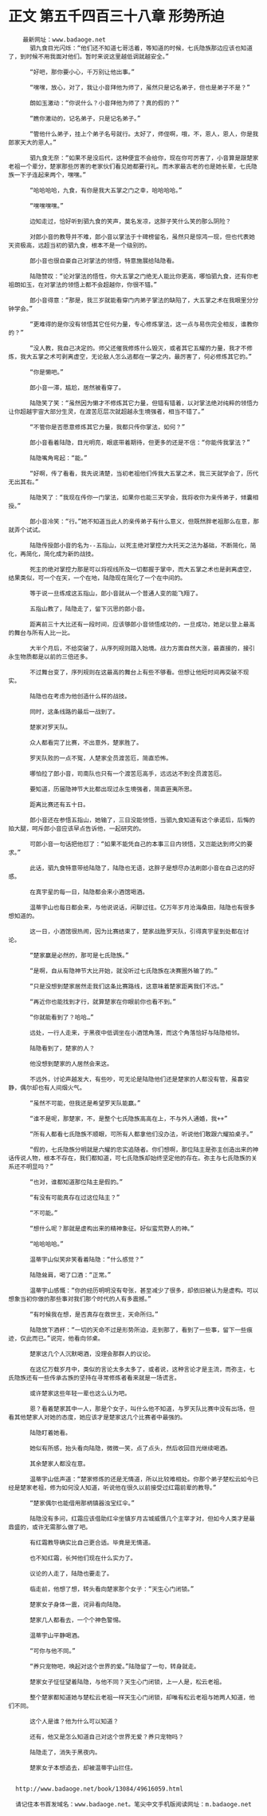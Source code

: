 # 正文 第五千四百三十八章 形势所迫
        最新网址：www.badaoge.net
          驷九食目光闪烁：“他们还不知道七哥活着，等知道的时候，七氏隐族那边应该也知道了，到时候不用我面对他们。暂时来说这里越低调就越安全。”
      
          “好吧，那你要小心，千万别让他出事。”
      
          “嘿嘿，放心，对了，我让小音拜他为师了，虽然只是记名弟子，但也是弟子不是？”
      
          朗如玉激动：“你说什么？小音拜他为师了？真的假的？”
      
          “瞧你激动的，记名弟子，只是记名弟子。”
      
          “管他什么弟子，挂上个弟子名号就行。太好了，师侄啊，哦，不，恩人，恩人，你是我郎家天大的恩人。”
      
          驷九食无奈：“如果不是没后代，这种便宜不会给你，现在你可厉害了，小音算是跟楚家老祖一个辈分，楚家那些厉害的老家伙们看见她都要行礼。而木家最古老的也是她长辈，七氏隐族一下子连起来两个，嘿嘿。”
      
          “哈哈哈哈，九食，有你是我大五掌之门之幸，哈哈哈哈。”
      
          “嘿嘿嘿嘿。”
      
          边知走过，恰好听到驷九食的笑声，莫名发凉，这胖子笑什么笑的那么阴险？
      
          对郎小音的教导并不难，郎小音以掌法于十碑榜留名，虽然只是惊鸿一现，但也代表她天资极高，远超当初的驷九食，根本不是一个级别的。
      
          郎小音也很自豪自己对掌法的领悟，特意施展给陆隐看。
      
          陆隐赞叹：“论对掌法的悟性，你大五掌之门绝无人能比你更高，哪怕驷九食，还有你老祖朗如玉，在对掌法的领悟上都不会超越你，你很不错。”
      
          郎小音得意：“那是，我三岁就能看穿门内弟子掌法的缺陷了，大五掌之术在我眼里分分钟学会。”
      
          “更难得的是你没有领悟其它任何力量，专心修炼掌法，这一点与易伤完全相反，谁教你的？”
      
          “没人教，我自己决定的。师父还催我修炼什么毁灭，或者其它五耀的力量，我才不修炼，我大五掌之术可剥离虚空，无论敌人怎么逃都在一掌之内，最厉害了，何必修炼其它的。”
      
          “你是懒吧。”
      
          郎小音一滞，尴尬，居然被看穿了。
      
          陆隐笑了笑：“虽然因为懒才不修炼其它力量，但错有错着，以对掌法绝对纯粹的领悟力让你超越宇宙大部分生灵，在渡苦厄层次就超越永生境强者，相当不错了。”
      
          “不管你是否愿意修炼其它力量，我都只传你掌法，如何？”
      
          郎小音看着陆隐，目光明亮，眼底带着期待，但更多的还是不信：“你能传我掌法？”
      
          陆隐嘴角弯起：“能。”
      
          “好啊，传了看看，我先说清楚，当初老祖他们传我大五掌之术，我三天就学会了，历代无出其右。”
      
          陆隐笑了：“我现在传你一门掌法，如果你也能三天学会，我将收你为亲传弟子，倾囊相授。”
      
          郎小音冷笑：“行。”她不知道当此人的亲传弟子有什么意义，但既然胖老祖那么在意，那就弄个试试。
      
          陆隐传授郎小音的名为--五指山，以死主绝对掌控力大托天之法为基础，不断简化，简化，再简化，简化成为新的战技。
      
          死主的绝对掌控力那是可以将视线所及一切都握于掌中，而大五掌之术也是剥离虚空，结果类似，可一个在天，一个在地，陆隐现在简化了一个在中间的。
      
          等于说一旦练成这五指山，郎小音就从一个普通人变的能飞翔了。
      
          五指山教了，陆隐走了，留下沉思的郎小音。
      
          距离前三十大比还有一段时间，应该够郎小音领悟成功的，一旦成功，她足以登上最高的舞台与所有人比一比。
      
          大半个月后，不给突破了，从序列规则踏入始境。战力方面自然大涨，最直接的，接引永生物质都是以前的三倍还多。
      
          不过舞台变了，序列规则在这最高的舞台上有些不够看。但想让他短时间再突破不现实。
      
          陆隐也在考虑为他创造什么样的战技。
      
          同时，这条线路的最后一战到了。
      
          楚家对罗天队。
      
          众人都看完了比赛，不出意外，楚家胜了。
      
          罗天队败的一点不冤，人楚家全员渡苦厄，简直恐怖。
      
          哪怕拉了郎小音，司南队也只有一个渡苦厄高手，远远达不到全员渡苦厄。
      
          要知道，历届隐神节大比都出现过永生境强者，简直匪夷所思。
      
          距离比赛还有五十日。
      
          郎小音还在参悟五指山，她输了，三日没能领悟，当驷九食知道有这个承诺后，后悔的拍大腿，呵斥郎小音应该早点告诉他，一起研究的。
      
          可郎小音一句话把他怼了：“如果不能凭自己的本事三日内领悟，又岂能达到师父的要求。”
      
          此话，驷九食特意带给陆隐了，陆隐也无语，这胖子是想尽办法刷郎小音在自己这的好感。
      
          在真宇星的每一日，陆隐都会来小酒馆喝酒。
      
          温蒂宇山也每日都会来，与他说说话，闲聊过往。亿万年岁月沧海桑田，陆隐也有很多想知道的。
      
          这一日，小酒馆很热闹，因为比赛结束了，楚家战胜罗天队，引得真宇星到处都在讨论。
      
          “楚家赢是必然的，那可是七氏隐族。”
      
          “是啊，自从有隐神节大比开始，就没听过七氏隐族在决赛圈外输了的。”
      
          “只是没想到楚家居然走我们这条比赛路线，这意味着楚家距离我们不远。”
      
          “再近你也能找到才行，就算楚家在你眼前你也看不到。”
      
          “你就能看到了？哈哈…”
      
          远处，一行人走来，于黑夜中低调坐在小酒馆角落，而这个角落恰好与陆隐相邻。
      
          陆隐看到了，楚家的人？
      
          他没想到楚家的人居然会来这。
      
          不远外，讨论声越发大，有些吵，可无论是陆隐他们还是楚家的人都没有管，虽喜安静，偶尔却也有人间烟火气。
      
          “虽然不可能，但我还是希望罗天队能赢。”
      
          “谁不是呢，那楚家，不，是整个七氏隐族高高在上，不与外人通婚，我++”
      
          “所有人都看七氏隐族不顺眼，可所有人都拿他们没办法，听说他们敢跟六耀拍桌子。”
      
          “假的，七氏隐族分明就是六耀的忠实追随者。你们想啊，那位陆主是弥主创造出来的神话传说人物，根本不存在，我们都知道，可七氏隐族却始终坚定他的存在。弥主与七氏隐族的关系还不明显吗？”
      
          “也对，谁都知道那位陆主是假的。”
      
          “有没有可能真存在过这位陆主？”
      
          “不可能。”
      
          “想什么呢？那就是虚构出来的精神象征。好似蛮荒野人的神。”
      
          “哈哈哈哈。”
      
          温蒂宇山似笑非笑看着陆隐：“什么感觉？”
      
          陆隐耸肩，喝了口酒：“正常。”
      
          温蒂宇山感慨：“你的经历明明没有夸张，甚至减少了很多，却依旧被认为是虚构。可以想象当初你做的那些事对我们那个时代的人有多震撼。”
      
          “有时候我在想，是否真存在救世主，天命所归。”
      
          陆隐放下酒杯：“一切的天命不过是形势所迫，走到那了，看到了一些事，留下一些痕迹，仅此而已。”说完，他看向邻桌。
      
          楚家这几个人沉默喝酒，没理会那群人的议论。
      
          在这亿万载岁月中，类似的言论太多太多了，或者说，这种言论才是主流，而弥主，七氏隐族还有一些传承古族的坚持在寻常修炼者看来就是一场谎言。
      
          或许楚家这些年轻一辈也这么认为吧。
      
          恩？看着楚家其中一人，那是个女子，叫什么他不知道，与罗天队比赛中没有出场，但看其他楚家人对她的态度，她应该才是楚家这几个比赛者中最强的。
      
          陆隐盯着她看。
      
          她似有所感，抬头看向陆隐，微微一笑，点了点头，然后收回目光继续喝酒。
      
          其余楚家人都没在意。
      
          温蒂宇山低声道：“楚家修炼的还是无情道，所以比较难相处。你那个弟子楚松云如今已经是楚家老祖，修为如何没人知道，听说他在很久以前接受过红霜前辈的教导。”
      
          “楚家偶尔也能借用那柄镇器浊宝红伞。”
      
          陆隐没有多问，红霜应该借助红伞坐镇岁月古城威慑几个主宰才对，但如今人类才是最鼎盛的，或许无需那么做了吧。
      
          有红霜教导确实比自己更合适。毕竟是无情道。
      
          也不知红霜，长舛他们现在什么实力了。
      
          议论的人走了，陆隐也要走了。
      
          临走前，他想了想，转头看向楚家那个女子：“天生心门闭锁。”
      
          楚家女子身体一震，诧异看向陆隐。
      
          楚家几人都看去，一个个神色警惕。
      
          温蒂宇山平静喝酒。
      
          “可你与他不同。”
      
          “养只宠物吧，唤起对这个世界的爱。”陆隐留了一句，转身就走。
      
          楚家女子怔怔望着陆隐，与他不同？天生心门闭锁，上一人是，松云老祖。
      
          整个楚家都知道她与楚松云老祖一样天生心门闭锁，却唯有松云老祖与她两人知道，他们不同。
      
          这个人是谁？他为什么可以知道？
      
          还有，他又是怎么知道自己对这个世界无爱？养只宠物吗？
      
          陆隐走了，消失于黑夜内。
      
          楚家女子本想追去，却被温蒂宇山拦住。
      
      
      http://www.badaoge.net/book/13084/49616059.html
      
      请记住本书首发域名：www.badaoge.net。笔尖中文手机版阅读网址：m.badaoge.net